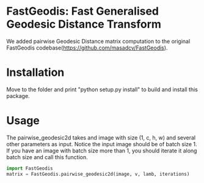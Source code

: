 # FastGeodis: Fast Generalised Geodesic Distance Transform

We added pairwise Geodesic Distance matrix computation to the original FastGeodis codebase(https://github.com/masadcv/FastGeodis). 

# Installation

Move to the folder and print "python setup.py install" to build and install this package.

# Usage

The pairwise_geodesic2d takes and image with size (1, c, h, w) and several other parameters as input. 
Notice the input image should be of batch size 1. If you have an image with batch size more than 1, you should iterate it along batch size and call this function.

```python
import FastGeodis
matrix = FastGeodis.pairwise_geodesic2d(image, v, lamb, iterations)
```
